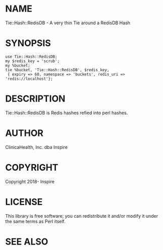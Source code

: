 # NAME

Tie::Hash::RedisDB - A very thin Tie around a RedisDB Hash

# SYNOPSIS

    use Tie::Hash::RedisDB;
    my $redis_key = 'scrub';
    my %bucket;
    tie %bucket, 'Tie::Hash::RedisDB', $redis_key,
     { expiry => 60, namespace => 'buckets', redis_uri => 'redis://localhost'};

# DESCRIPTION

Tie::Hash::RedisDB is Redis hashes refied into perl hashes.

# AUTHOR

ClinicaHealth, Inc. dba Inspire

# COPYRIGHT

Copyright 2018- Inspire

# LICENSE

This library is free software; you can redistribute it and/or modify
it under the same terms as Perl itself.

# SEE ALSO
